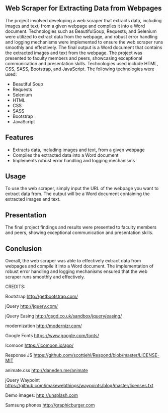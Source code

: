 ## Web Scraper for Extracting Data from Webpages

The project involved developing a web scraper that extracts data, including images and text, from a given webpage and compiles it into a Word document. Technologies such as BeautifulSoup, Requests, and Selenium were utilized to extract data from the webpage, and robust error handling and logging mechanisms were implemented to ensure the web scraper runs smoothly and effectively. The final output is a Word document that contains the extracted images and text from the webpage. The project was presented to faculty members and peers, showcasing exceptional communication and presentation skills. Technologies used include HTML, CSS, SASS, Bootstrap, and JavaScript. The following technologies were used:

- Beautiful Soup
- Requests
- Selenium
- HTML
- CSS
- SASS
- Bootstrap
- JavaScript

## Features

- Extracts data, including images and text, from a given webpage
- Compiles the extracted data into a Word document
- Implements robust error handling and logging mechanisms

## Usage

To use the web scraper, simply input the URL of the webpage you want to extract data from. The output will be a Word document containing the extracted images and text.

## Presentation

The final project findings and results were presented to faculty members and peers, showing exceptional communication and presentation skills.

## Conclusion

Overall, the web scraper was able to effectively extract data from webpages and compile it into a Word document. The implementation of robust error handling and logging mechanisms ensured that the web scraper runs smoothly and effectively.

CREDITS:

Bootstrap
http://getbootstrap.com/

jQuery
http://jquery.com/

jQuery Easing
http://gsgd.co.uk/sandbox/jquery/easing/

modernization
http://modernizr.com/

Google Fonts
https://www.google.com/fonts/

Icomoon
https://icomoon.io/app/

Response JS
https://github.com/scottjehl/Respond/blob/master/LICENSE-MIT

animate.css
http://daneden.me/animate

jQuery Waypoint
https://github.com/imakewebthings/waypoints/blog/master/licenses.txt

Demo images:
http://unsplash.com

Samsung phones
http://graphicburger.com
